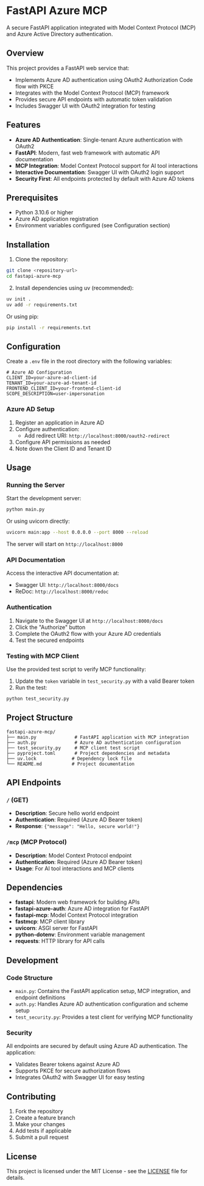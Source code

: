# FastAPI Azure MCP

A secure FastAPI application integrated with Model Context Protocol (MCP) and Azure Active Directory authentication.

## Overview

This project provides a FastAPI web service that:
- Implements Azure AD authentication using OAuth2 Authorization Code flow with PKCE
- Integrates with the Model Context Protocol (MCP) framework
- Provides secure API endpoints with automatic token validation
- Includes Swagger UI with OAuth2 integration for testing

## Features

- **Azure AD Authentication**: Single-tenant Azure authentication with OAuth2
- **FastAPI**: Modern, fast web framework with automatic API documentation
- **MCP Integration**: Model Context Protocol support for AI tool interactions
- **Interactive Documentation**: Swagger UI with OAuth2 login support
- **Security First**: All endpoints protected by default with Azure AD tokens

## Prerequisites

- Python 3.10.6 or higher
- Azure AD application registration
- Environment variables configured (see Configuration section)

## Installation

1. Clone the repository:
```bash
git clone <repository-url>
cd fastapi-azure-mcp
```

2. Install dependencies using uv (recommended):
```bash
uv init .
uv add -r requirements.txt
```

Or using pip:
```bash
pip install -r requirements.txt
```

## Configuration

Create a `.env` file in the root directory with the following variables:

```env
# Azure AD Configuration
CLIENT_ID=your-azure-ad-client-id
TENANT_ID=your-azure-ad-tenant-id
FRONTEND_CLIENT_ID=your-frontend-client-id
SCOPE_DESCRIPTION=user-impersonation
```

### Azure AD Setup

1. Register an application in Azure AD
2. Configure authentication:
   - Add redirect URI: `http://localhost:8000/oauth2-redirect`
3. Configure API permissions as needed
4. Note down the Client ID and Tenant ID

## Usage

### Running the Server

Start the development server:

```bash
python main.py
```

Or using uvicorn directly:

```bash
uvicorn main:app --host 0.0.0.0 --port 8000 --reload
```

The server will start on `http://localhost:8000`

### API Documentation

Access the interactive API documentation at:
- Swagger UI: `http://localhost:8000/docs`
- ReDoc: `http://localhost:8000/redoc`

### Authentication

1. Navigate to the Swagger UI at `http://localhost:8000/docs`
2. Click the "Authorize" button
3. Complete the OAuth2 flow with your Azure AD credentials
4. Test the secured endpoints

### Testing with MCP Client

Use the provided test script to verify MCP functionality:

1. Update the `token` variable in `test_security.py` with a valid Bearer token
2. Run the test:

```bash
python test_security.py
```

## Project Structure

```
fastapi-azure-mcp/
├── main.py              # FastAPI application with MCP integration
├── auth.py              # Azure AD authentication configuration
├── test_security.py     # MCP client test script
├── pyproject.toml       # Project dependencies and metadata
├── uv.lock             # Dependency lock file
└── README.md           # Project documentation
```

## API Endpoints

### `/` (GET)
- **Description**: Secure hello world endpoint
- **Authentication**: Required (Azure AD Bearer token)
- **Response**: `{"message": "Hello, secure world!"}`

### `/mcp` (MCP Protocol)
- **Description**: Model Context Protocol endpoint
- **Authentication**: Required (Azure AD Bearer token)
- **Usage**: For AI tool interactions and MCP clients

## Dependencies

- **fastapi**: Modern web framework for building APIs
- **fastapi-azure-auth**: Azure AD integration for FastAPI
- **fastapi-mcp**: Model Context Protocol integration
- **fastmcp**: MCP client library
- **uvicorn**: ASGI server for FastAPI
- **python-dotenv**: Environment variable management
- **requests**: HTTP library for API calls

## Development

### Code Structure

- `main.py`: Contains the FastAPI application setup, MCP integration, and endpoint definitions
- `auth.py`: Handles Azure AD authentication configuration and scheme setup
- `test_security.py`: Provides a test client for verifying MCP functionality

### Security

All endpoints are secured by default using Azure AD authentication. The application:
- Validates Bearer tokens against Azure AD
- Supports PKCE for secure authorization flows
- Integrates OAuth2 with Swagger UI for easy testing

## Contributing

1. Fork the repository
2. Create a feature branch
3. Make your changes
4. Add tests if applicable
5. Submit a pull request

## License

This project is licensed under the MIT License - see the [LICENSE](LICENSE) file for details.